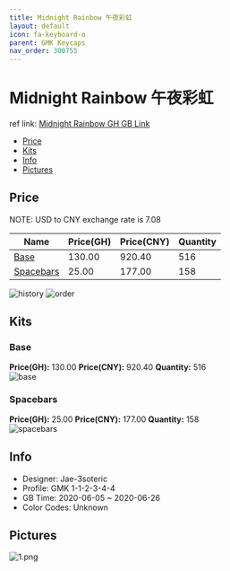 ```yaml
---
title: Midnight Rainbow 午夜彩虹
layout: default
icon: fa-keyboard-o
parent: GMK Keycaps
nav_order: 300755
---
```


# Midnight Rainbow 午夜彩虹

ref link: [Midnight Rainbow GH GB Link](https://geekhack.org/index.php?topic=106793.0)  
* [Price](#price)  
* [Kits](#kits)  
* [Info](#info)  
* [Pictures](#pictures)  


## Price  

NOTE: USD to CNY exchange rate is 7.08

| Name          | Price(GH)    |  Price(CNY) | Quantity |
| ------------- | ------------ |  ---------- | -------- |
|[Base](#base)|130.00|920.40|516|
|[Spacebars](#spacebars)|25.00|177.00|158|

<img src="{{ 'assets/images/gmk-keycaps/midnightrainbow/history.png' | relative_url }}" alt="history" class="image featured">
<img src="{{ 'assets/images/gmk-keycaps/midnightrainbow/order.png' | relative_url }}" alt="order" class="image featured">

## Kits  
### Base  
**Price(GH):** 130.00    **Price(CNY):** 920.40    **Quantity:** 516  
<img src="{{ 'assets/images/gmk-keycaps/midnightrainbow/kits_pics/base.png' | relative_url }}" alt="base" class="image featured">

### Spacebars  
**Price(GH):** 25.00    **Price(CNY):** 177.00    **Quantity:** 158  
<img src="{{ 'assets/images/gmk-keycaps/midnightrainbow/kits_pics/spacebars.png' | relative_url }}" alt="spacebars" class="image featured">


## Info  
* Designer: Jae-3soteric  
* Profile: GMK 1-1-2-3-4-4  
* GB Time: 2020-06-05 ~ 2020-06-26  
* Color Codes: Unknown  


## Pictures  
<img src="{{ 'assets/images/gmk-keycaps/midnightrainbow/rendering_pics/1.png' | relative_url }}" alt="1.png" class="image featured">

